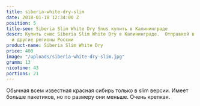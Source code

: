 ```yaml
---
title: siberia-white-dry-slim
date: 2018-01-18 12:34:00 Z
position: 5
title-seo: Siberia Slim White Dry Snus купить в Калининграде
descr: Купить снюс Siberia Slim White Dry в Калининграде.  Отправкой в Москву, СПБ
  и другие регионы России
product-name: Siberia Slim White Dry
price: 400
image: "/uploads/siberia-white-dry-slim.jpg"
gramm: 13
nicotine: 43
portions: 21
---
```


Обычная всем известная красная сибирь только в slim версии.
Имеет больше пакетиков, но по размеру они меньше.
Очень крепкая.